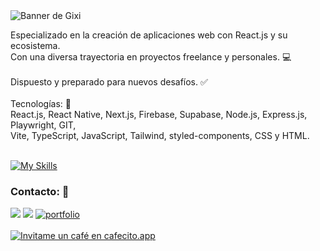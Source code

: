 <img src="https://github.com/user-attachments/assets/1be77ebb-6a97-4eb8-97e8-65ad6f6aaebd" alt="Banner de Gixi">

Especializado en la creación de aplicaciones web con React.js y su ecosistema. <br />
Con una diversa trayectoria en proyectos freelance y personales. 💻
<br /><br />
Dispuesto y preparado para nuevos desafíos. ✅
<br /><br />
Tecnologías: :rocket: <br />
React.js, React Native, Next.js, Firebase, Supabase, Node.js, Express.js, Playwright, GIT, <br /> Vite, TypeScript, JavaScript, Tailwind, styled-components, 
CSS y HTML.
<br /><br />

[![My Skills](https://skillicons.dev/icons?i=react,nodejs,express,next,firebase,js,git,tailwind,css,html&perline=5)](https://skillicons.dev)
### Contacto: 📱
<a href="https://www.linkedin.com/in/gixi/" target="blank"><img src="https://img.shields.io/badge/LinkedIn-0077B5?style=for-the-badge&logo=linkedin&logoColor=white" /></a>
<a href="mailto:gixi.tsx@gmail.com" target="blank"><img src="https://img.shields.io/badge/Gmail-D14836?style=for-the-badge&logo=gmail&logoColor=white" /></a>
[![portfolio](https://img.shields.io/badge/portafolio-000?style=for-the-badge&logo=ko-fi&logoColor=white)](https://gixi.dev/)<br /><br />
 [![Invitame un café en cafecito.app](https://cdn.cafecito.app/imgs/buttons/button_2.svg)](https://cafecito.app/gixilym)







 

